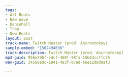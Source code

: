 ```yaml
---
tags:
- All Beats
- New Wave
- Dancehall
- Trap
- New Beats
layout: post
track-name: Twitch Master (prod. Ancrnotokay)
sample-embed: "1502494636"
track-description: Twitch Master (prod. Ancrnotokay)
mp3-guid: 956e296f-edcf-460f-98fa-15b63ccffc25
wav-guid: 34560adc-1941-483f-b7ed-b6e11d8d0af3

---
```

